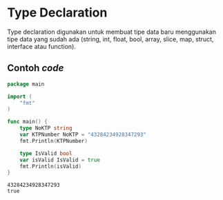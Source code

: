 # Type Declaration

Type declaration digunakan untuk membuat tipe data baru menggunakan tipe data yang sudah ada (string, int, float, bool, array, slice, map, struct, interface atau function).

## Contoh _code_

```go
package main

import (
	"fmt"
)

func main() {
	type NoKTP string
	var KTPNumber NoKTP = "43284234928347293"
	fmt.Println(KTPNumber)

	type IsValid bool
	var isValid IsValid = true
	fmt.Println(isValid)
}
```

```
43284234928347293
true
```
